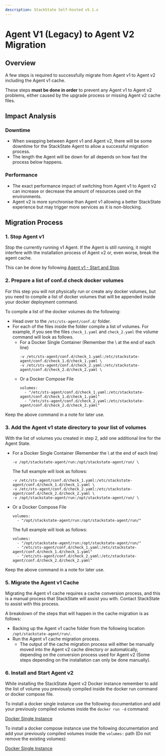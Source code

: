 ```yaml
---
description: StackState Self-hosted v5.1.x
---
```


# Agent V1 \(Legacy\) to Agent V2 Migration

## Overview

A few steps is required to successfully migrate from Agent v1 to Agent v2 including the Agent v1 cache.

These steps **must be done in order** to prevent any Agent v1 to Agent v2 problems, either caused by the upgrade process or missing Agent v2 cache files.


## Impact Analysis

### Downtime
- When swapping between Agent v1 and Agent v2, there will be some downtime for the StackState Agent to allow a successful migration process.
- The length the Agent will be down for all depends on how fast the process below happens.

### Performance
- The exact performance impact of switching from Agent v1 to Agent v2 can increase or decrease the amount of resources used on the environments.
- Agent v2 is more synchronise than Agent v1 allowing a better StackState experience but may trigger more services as it is non-blocking.


## Migration Process

### 1. Stop Agent v1

Stop the currently running v1 Agent. If the Agent is still running, it might interfere with the installation process of Agent v2 or, even worse, break the agent cache.

This can be done by following [Agent v1 - Start and Stop](/setup/agent/agent-v1.md#start-stop-restart-the-agent).

### 2. Prepare a list of conf.d check docker volumes

For this step you will not physically run or create any docker volumes, but you need to compile a list of docker
volumes that will be appended inside your docker deployment command.

To compile a list of the docker volumes do the following:
- Head over to the `/etc/sts-agent/conf.d/` folder.
- For each of the files inside the folder compile a list of volumes. For example, if you see the files `check_1.yaml` and `check_2.yaml` the volume command will look as follows.
  - For a Docker Single Container (Remember the \ at the end of each line)
    ```
    -v /etc/sts-agent/conf.d/check_1.yaml:/etc/stackstate-agent/conf.d/check_1.d/check_1.yaml \
    -v /etc/sts-agent/conf.d/check_2.yaml:/etc/stackstate-agent/conf.d/check_2.d/check_2.yaml \
    ```
  - Or a Docker Compose File
    ```
    volumes:
      - "/etc/sts-agent/conf.d/check_1.yaml:/etc/stackstate-agent/conf.d/check_1.d/check_1.yaml"
      - "/etc/sts-agent/conf.d/check_2.yaml:/etc/stackstate-agent/conf.d/check_2.d/check_2.yaml"
    ```
Keep the above command in a note for later use.

### 3. Add the Agent v1 state directory to your list of volumes

With the list of volumes you created in step 2, add one additional line for the Agent State.

- For a Docker Single Container (Remember the \ at the end of each line)
  ```
  -v /opt/stackstate-agent/run:/opt/stackstate-agent/run/ \
  ```
  The full example will look as follows:
  ```
  -v /etc/sts-agent/conf.d/check_1.yaml:/etc/stackstate-agent/conf.d/check_1.d/check_1.yaml \
  -v /etc/sts-agent/conf.d/check_2.yaml:/etc/stackstate-agent/conf.d/check_2.d/check_2.yaml \
  -v /opt/stackstate-agent/run:/opt/stackstate-agent/run/ \
  ```

- Or a Docker Compose File
  ```
  volumes:
    - "/opt/stackstate-agent/run:/opt/stackstate-agent/run/"
  ```
  The full example will look as follows:
  ```
  volumes:
    - "/opt/stackstate-agent/run:/opt/stackstate-agent/run/"
    - "/etc/sts-agent/conf.d/check_1.yaml:/etc/stackstate-agent/conf.d/check_1.d/check_1.yaml"
    - "/etc/sts-agent/conf.d/check_2.yaml:/etc/stackstate-agent/conf.d/check_2.d/check_2.yaml"
  ```

Keep the above command in a note for later use.

### 5. Migrate the Agent v1 Cache

Migrating the Agent v1 cache requires a cache conversion process, and this is a manual process that StackState will assist you with.
Contact StackState to assist with this process.

A breakdown of the steps that will happen in the cache migration is as follows:

- Backing up the Agent v1 cache folder from the following location `/opt/stackstate-agent/run/`.
- Run the Agent v1 cache migration process.
   - The output of the cache migration process will either be manually moved into the Agent v2 cache directory or automatically, depending on the conversion process used for Agent v2 (Some steps depending on the installation can only be done manually).

### 6. Install and Start Agent v2

While installing the StackState Agent v2 Docker instance remember to add the list
of volume you previously compiled inside the docker run command or docker compose file.

To install a docker single instance use the following documentation and add your previously compiled volumes inside the `docker run -d` command:

[Docker Single Instance](/setup/agent/docker.md#single-container)

To install a docker compose instance use the following documentation and add your previously compiled volumes inside the `volumes:` path (Do not remove the existing volumes):

[Docker Single Instance](/setup/agent/docker.md#docker-compose)

